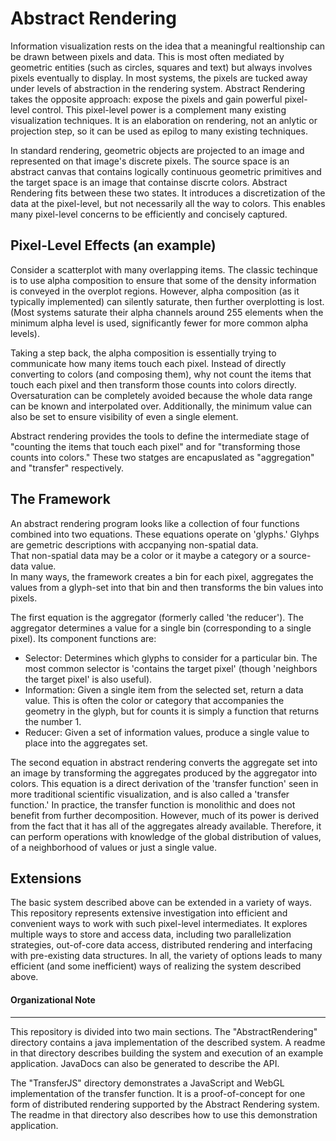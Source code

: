 Abstract Rendering
======

Information visualization rests on the idea that a meaningful realtionship
can be drawn between pixels and data.  This is most often mediated by
geometric entities (such as circles, squares and text) but always involves
pixels eventually to display.  In most systems, the pixels are tucked away
under levels of abstraction in the rendering system.  Abstract Rendering
takes the opposite approach: expose the pixels and gain powerful pixel-level
control.  This pixel-level power is a complement many existing visualization
techniques.  It is an elaboration on rendering, not an anlytic or projection step,
so it can be used as epilog to many existing techniques.


In standard rendering, geometric objects are projected to an image and 
represented on that image's discrete pixels.  The source space is an
abstract canvas that contains logically continuous geometric primitives 
and the target space is an image that containse discrte colors.
Abstract Rendering fits between these two states.  It introduces
a discretization of the data at the pixel-level, but not necessarily all
the way to colors.  This enables many pixel-level concerns to be efficiently 
and concisely captured.

Pixel-Level Effects (an example)
-----------

Consider a scatterplot with many overlapping items.
The classic techinque is to use alpha composition to ensure that some
of the density information is conveyed in the overplot regions.
However, alpha composition (as it typically implemented) can silently saturate,
then further overplotting is lost.  (Most systems saturate their alpha channels
around 255 elements when the minimum alpha level is used, significantly fewer
for more common alpha levels).

Taking a step back, the alpha composition is essentially trying to communicate
how many items touch each pixel.  Instead of directly converting to colors
(and composing them), why not count the items that touch each pixel and then transform those counts into
colors directly.  Oversaturation can be completely avoided because the whole
data range can be known and interpolated over.  Additionally, the minimum
value can also be set to ensure visibility of even a single element.

Abstract rendering provides the tools to define the intermediate stage
of "counting the items that touch each pixel" and for "transforming those counts into colors."
These two statges are encapuslated as "aggregation" and "transfer" respectively.


The Framework
---------

An abstract rendering program looks like a collection of four functions combined into two equations.
These equations operate on 'glyphs.'
Glyhps are gemetric descriptions with accpanying non-spatial data.  
That non-spatial data may be a color or it maybe a category or a source-data value.  
In many ways, the framework creates a bin for each pixel, aggregates the values from a
 glyph-set into that bin and then transforms the bin values into pixels.

The first equation is the aggregator (formerly called 'the reducer').
The aggregator determines a value for a single bin (corresponding to a single pixel).
Its component functions are:
* Selector: Determines which glyphs to consider for a particular bin.  The most common
  selector is 'contains the target pixel' (though 'neighbors the target pixel' is also useful).
* Information: Given a single item from the selected set, return a data value.
  This is often the color or category that accompanies the geometry in the glyph, 
  but for counts it is simply a function that returns the number 1.
* Reducer: Given a set of information values, produce a single value to place into the aggregates set.


The second equation in abstract rendering converts the aggregate set into
an image by transforming the aggregates produced by the aggregator into colors.
This equation is a direct derivation of the 'transfer function' seen in 
more traditional scientific visualization, and is also called a 'transfer function.'
In practice, the transfer function is monolithic and does not benefit from further decomposition.
However, much of its power is derived from the fact that it has all of the 
aggregates already available.  Therefore, it can perform operations
with knowledge of the global distribution of values, of a neighborhood of values
or just a single value.


Extensions
--------

The basic system described above can be extended in a variety of ways.
This repository represents extensive investigation into efficient and
convenient ways to work with such pixel-level intermediates.
It explores multiple ways to store and access data, including
two parallelization strategies, out-of-core data access, distributed rendering
and interfacing with pre-existing data structures.  In all, the variety of options
leads to many efficient (and some inefficient) ways of realizing the
system described above.


#### Organizational Note
----------

This repository is divided into two main sections.  The "AbstractRendering" directory
contains a java implementation of the described system.  A readme in that directory
describes building the system and execution of an example application.  JavaDocs
can also be generated to describe the API.

The "TransferJS" directory demonstrates a JavaScript and WebGL implementation of 
the transfer function.  It is a proof-of-concept for one form of distributed
rendering supported by the Abstract Rendering system.  The readme in that directory
also describes how to use this demonstration application.
